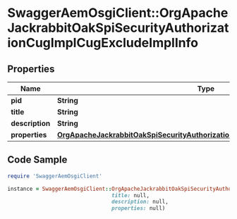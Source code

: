 # SwaggerAemOsgiClient::OrgApacheJackrabbitOakSpiSecurityAuthorizationCugImplCugExcludeImplInfo

## Properties

Name | Type | Description | Notes
------------ | ------------- | ------------- | -------------
**pid** | **String** |  | [optional] 
**title** | **String** |  | [optional] 
**description** | **String** |  | [optional] 
**properties** | [**OrgApacheJackrabbitOakSpiSecurityAuthorizationCugImplCugExcludeImplProperties**](OrgApacheJackrabbitOakSpiSecurityAuthorizationCugImplCugExcludeImplProperties.md) |  | [optional] 

## Code Sample

```ruby
require 'SwaggerAemOsgiClient'

instance = SwaggerAemOsgiClient::OrgApacheJackrabbitOakSpiSecurityAuthorizationCugImplCugExcludeImplInfo.new(pid: null,
                                 title: null,
                                 description: null,
                                 properties: null)
```


